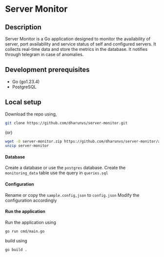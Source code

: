 # Server Monitor

## Description

Server Monitor is a Go application designed to monitor the availability of server, port availability and service status of self and configured servers. It collects real-time data and store the metrics in the database. It notifies through telegram in case of anomalies.

## Development prerequisites

- Go (go1.23.4)
- PostgreSQL

## Local setup

Download the repo using,

```bash
git clone https://github.com/dharunvs/server-monitor.git
```

(or)

```bash
wget -O server-monitor.zip https://github.com/dharunvs/server-monitor/archive/refs/heads/main.zip
unzip server-monitor
```

#### Database

Create a database or use the `postgres` database.
Create the `monitoring_data` table use the query in `queries.sql`

#### Configuration

Rename or copy the `sample.config,json` to `config.json`
Modify the configuration accordingly

#### Run the application

Run the application using

```bash
go run cmd/main.go
```

build using

```bash
go build .
```
